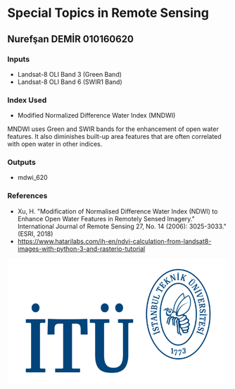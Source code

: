 # Special Topics in Remote Sensing

## Nurefşan DEMİR 010160620

### Inputs
- Landsat-8 OLI Band 3 (Green Band)
- Landsat-8 OLI Band 6 (SWIR1 Band)

### Index Used
- Modified Normalized Difference Water Index (MNDWI)

MNDWI uses Green and SWIR bands for the enhancement of open water features. It also diminishes built-up area features that are often correlated with open water in other indices.

### Outputs
- mdwi_620

### References
- Xu, H. "Modification of Normalised Difference Water Index (NDWI) to Enhance Open Water Features in Remotely Sensed Imagery." International Journal of Remote Sensing 27, No. 14 (2006): 3025-3033." (ESRI, 2018)
- https://www.hatarilabs.com/ih-en/ndvi-calculation-from-landsat8-images-with-python-3-and-rasterio-tutorial




![itü-logo.png](itü-logo.png)
